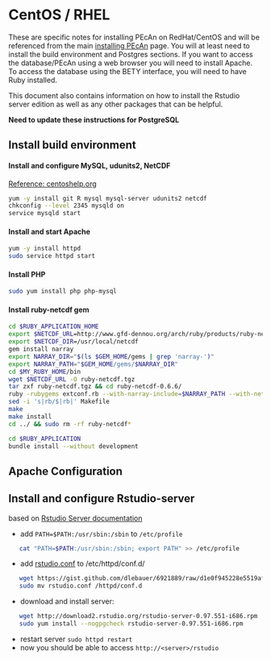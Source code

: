 # CentOS / RHEL

These are specific notes for installing PEcAn on RedHat/CentOS and will be referenced from the main [installing PEcAn](Installing-PEcAn) page. You will at least need to install the build environment and Postgres sections. If you want to access the database/PEcAn using a web browser you will need to install Apache. To access the database using the BETY interface, you will need to have Ruby installed.

This document also contains information on how to install the Rstudio server edition as well as any other packages that can be helpful.

**Need to update these instructions for PostgreSQL**

## Install build environment

#### Install and configure MySQL, udunits2, NetCDF

[Reference: centoshelp.org](http://centoshelp.org/servers/database/installing-configuring-mysql-server/)

```bash
yum -y install git R mysql mysql-server udunits2 netcdf
chkconfig --level 2345 mysqld on 
service mysqld start
```

#### Install and start Apache

```bash
yum -y install httpd
sudo service httpd start
```

#### Install PHP

```bash
sudo yum install php php-mysql
```

#### Install ruby-netcdf gem 

```bash
cd $RUBY_APPLICATION_HOME
export $NETCDF_URL=http://www.gfd-dennou.org/arch/ruby/products/ruby-netcdf/release/ruby-netcdf-0.6.6.tar.gz
export $NETCDF_DIR=/usr/local/netcdf
gem install narray
export NARRAY_DIR="$(ls $GEM_HOME/gems | grep 'narray-')"
export NARRAY_PATH="$GEM_HOME/gems/$NARRAY_DIR"
cd $MY_RUBY_HOME/bin
wget $NETCDF_URL -O ruby-netcdf.tgz
tar zxf ruby-netcdf.tgz && cd ruby-netcdf-0.6.6/
ruby -rubygems extconf.rb --with-narray-include=$NARRAY_PATH --with-netcdf-dir=/usr/local/netcdf-4.3.0
sed -i 's|rb/$|rb|' Makefile
make
make install
cd ../ && sudo rm -rf ruby-netcdf*

cd $RUBY_APPLICATION
bundle install --without development
```

## Apache Configuration

## Install and configure Rstudio-server

based on [Rstudio Server documentation](http://www.rstudio.com/ide/docs/server/getting_started)

* add `PATH=$PATH:/usr/sbin:/sbin` to `/etc/profile`
```bash
   cat "PATH=$PATH:/usr/sbin:/sbin; export PATH" >> /etc/profile
```
* add [rstudio.conf](https://gist.github.com/dlebauer/6921889) to /etc/httpd/conf.d/ 
```bash
   wget https://gist.github.com/dlebauer/6921889/raw/d1e0f945228e5519afa6223d6f49d6e0617262bd/rstudio.conf
   sudo mv rstudio.conf /httpd/conf.d
```
* download and install server:
```bash
   wget http://download2.rstudio.org/rstudio-server-0.97.551-i686.rpm
   sudo yum install --nogpgcheck rstudio-server-0.97.551-i686.rpm
```
* restart server `sudo httpd restart`
* now you should be able to access `http://<server>/rstudio`
